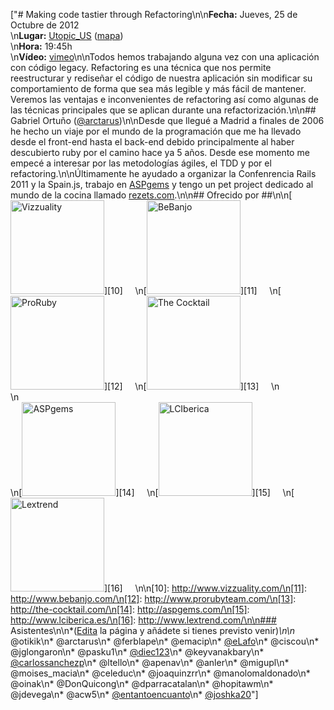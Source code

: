 ["# Making code tastier through Refactoring\n\n**Fecha:** Jueves, 25 de Octubre de 2012<br/>\n**Lugar:** [Utopic_US](http://www.utopicus.es/) ([mapa](http://maps.google.es/maps?f=q&source=embed&hl=es&geocode=&q=Calle+de+la+Concepci%C3%B3n+Jer%C3%B3nima,+22,+28012+Madrid&sll=40.396764,-3.713379&sspn=10.504732,23.269043&ie=UTF8&hq=&hnear=Calle+de+la+Concepci%C3%B3n+Jer%C3%B3nima,+22,+28012+Madrid,+Comunidad+de+Madrid&ll=40.413867,-3.706683&spn=0.036727,0.076818&z=14))<br/>\n**Hora:** 19:45h<br/>\n**Vídeo:** [vimeo](https://vimeo.com/52987852)\n\nTodos hemos trabajando alguna vez con una aplicación con código legacy. Refactoring es una técnica que nos permite reestructurar y rediseñar el código de nuestra aplicación sin modificar su comportamiento de forma que sea más legible y más fácil de mantener. Veremos las ventajas e inconvenientes de refactoring así como algunas de las técnicas principales que se aplican durante una refactorización.\n\n## Gabriel Ortuño ([@arctarus](http://twitter.com/arctarus))\n\nDesde que llegué a Madrid a finales de 2006 he hecho un viaje por el mundo de la programación que me ha llevado desde el front-end hasta el back-end debido principalmente al haber descubierto ruby por el camino hace ya 5 años. Desde ese momento me empecé a interesar por las metodologías ágiles, el TDD y por el refactoring.\n\nÚltimamente he ayudado a organizar la Confenrencia Rails 2011 y la Spain.js, trabajo en [ASPgems](http://aspgems.com/) y tengo un pet project dedicado al mundo de la cocina llamado [rezets.com](http://rezets.com/).\n\n## Ofrecido por ##\n\n[<img width='150px' src='http://dl.dropbox.com/u/645329/logos/vizzuality.png' alt='Vizzuality'/>][10]     \n[<img width='150px' src='http://dl.dropbox.com/u/645329/logos/bebanjo.png' alt='BeBanjo'/>][11]     \n[<img width='150px' src='http://dl.dropbox.com/u/645329/logos/proruby.png' alt='ProRuby'/>][12]     \n[<img width='150px' src='http://dl.dropbox.com/u/645329/logos/tck.png' alt='The Cocktail'/>][13]     \n<br/>\n<br/>\n[<img width='150px' src='http://dl.dropbox.com/u/645329/logos/aspgems.png' alt='ASPgems'/>][14]     \n[<img width='150px' src='http://dl.dropbox.com/u/645329/logos/lci.png' alt='LCIberica'/>][15]     \n[<img width='150px' src='http://dl.dropbox.com/u/645329/logos/lextrend.png' alt='Lextrend'/>][16]     \n\n[10]: http://www.vizzuality.com/\n[11]: http://www.bebanjo.com/\n[12]: http://www.prorubyteam.com/\n[13]: http://the-cocktail.com/\n[14]: http://aspgems.com/\n[15]: http://www.lciberica.es/\n[16]: http://www.lextrend.com/\n\n### Asistentes\n\n*([Edita](?m=edit) la página y añádete si tienes previsto venir)*\n\n* @otikik\n* @arctarus\n* @ferblape\n* @emacip\n* [@eLafo](https://twitter.com/eLafo)\n* @ciscou\n* @jglongaron\n* @pasku1\n* [@diec123](https://twitter.com/diec123)\n* @keyvanakbary\n* [@carlossanchezp](https://twitter.com/carlossanchezp)\n* @ltello\n* @apenav\n* @anler\n* @migupl\n* @moises_macia\n* @celeduc\n* @joaquinzrr\n* @manolomaldonado\n* @oinak\n* @DonQuicong\n* @dparracatalan\n* @hopitawm\n* @jdevega\n* @acw5\n* [@entantoencuanto](https://twitter.com/entantoencuanto)\n* [@joshka20](https://twitter.com/joshka20)"]